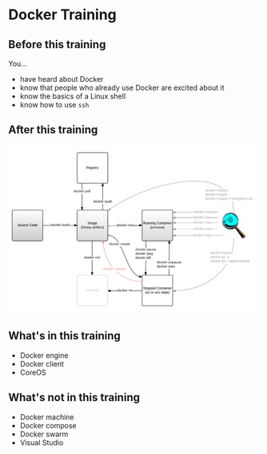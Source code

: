Docker Training
===============


Before this training
--------------------

You...

* have heard about Docker
* know that people who already use Docker are excited about it
* know the basics of a Linux shell
* know how to use `ssh`


After this training
-------------------

![docker commands](assets/docker_commands.png "docker commands")


What's in this training
-----------------------

* Docker engine
* Docker client
* CoreOS


What's not in this training
---------------------------

* Docker machine
* Docker compose
* Docker swarm
* Visual Studio
